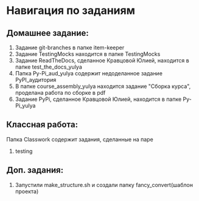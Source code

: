 # Навигация по заданиям

## Домашнее задание:
1. Задание git-branches в папке item-keeper 
2. Задание TestingMocks находится в папке TestingMocks 
3. Задание ReadTheDocs, сделанное Кравцовой Юлией, находится в папке test_the_docs_yulya
4. Папка Py-Pi_aud_yulya содержит недоделанное задание PyPI_аудитория
5. В папке course_assembly_yulya находится задание "Сборка курса", проделана работа по сборке в pdf
6. Задание PyPi, сделанное Кравцовой Юлией, находится в папке Py-Pi_yulya

## Классная работа: 
Папка Classwork содержит задания, сделанные на паре
1. testing

## Доп. задания: 
1. Запустили make_structure.sh и создали папку fancy_convert(шаблон проекта)
